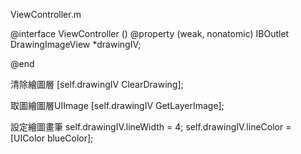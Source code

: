 ViewController.m

@interface ViewController () @property (weak, nonatomic) IBOutlet DrawingImageView *drawingIV; 

@end

清除繪圖層 
[self.drawingIV ClearDrawing];

取圖繪圖層UIImage 
[self.drawingIV GetLayerImage];

設定繪圖畫筆 
self.drawingIV.lineWidth = 4; 
self.drawingIV.lineColor = [UIColor blueColor];
